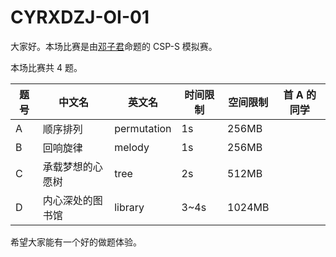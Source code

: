 # CYRXDZJ-OI-01

大家好。本场比赛是由[邓子君](https://www.luogu.com.cn/user/387836)命题的 CSP-S 模拟赛。

本场比赛共 $4$ 题。

| 题号 | 中文名           | 英文名      | 时间限制 | 空间限制 | 首 A 的同学 |
| ---- | ---------------- | ----------- | -------- | -------- | ----------- |
| A    | 顺序排列         | permutation | 1s       | 256MB    |             |
| B    | 回响旋律         | melody      | 1s       | 256MB    |             |
| C    | 承载梦想的心愿树 | tree        | 2s       | 512MB    |             |
| D    | 内心深处的图书馆 | library     | 3~4s     | 1024MB   |             |

希望大家能有一个好的做题体验。